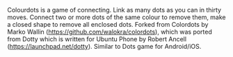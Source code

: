 Colourdots is a game of connecting. Link as many dots as you can in thirty moves. Connect two or more dots of the same colour to remove them, make a closed shape to remove all enclosed dots. Forked from Colordots by Marko Wallin (https://github.com/walokra/colordots), which was ported from Dotty which is written for Ubuntu Phone by Robert Ancell (https://launchpad.net/dotty). Similar to Dots game for Android/iOS.
